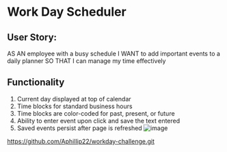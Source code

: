 # Work Day Scheduler

## User Story:
AS AN employee with a busy schedule
I WANT to add important events to a daily planner
SO THAT I can manage my time effectively

## Functionality
1. Current day displayed at top of calendar
2. Time blocks for standard business hours
3. Time blocks are color-coded for past, present, or future
4. Ability to enter event upon click and save the text entered
5. Saved events persist after page is refreshed
![image](https://user-images.githubusercontent.com/87291933/131277035-1ff9027e-6810-4047-adf6-d34b66d5cc0a.png)

https://github.com/Aphillip22/workday-challenge.git
